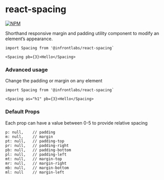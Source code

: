 # react-spacing

[![NPM](https://img.shields.io/npm/v/@infrontlabs/react-spacing.svg)](https://www.npmjs.com/package/@infrontlabs/react-spacing)


Shorthand responsive margin and padding utility component to modify an element’s appearance.

```
import Spacing from '@infrontlabs/react-spacing`

<Spacing pb={3}>Hello</Spacing>
```

### Advanced usage

Change the padding or margin on any element

```
import Spacing from '@infrontlabs/react-spacing`

<Spacing as="h1" pb={3}>Hello</Spacing>
```

### Default Props

Each prop can have a value between 0-5 to provide relative spacing

```
p: null,    // padding
m: null,    // margin
pt: null,   // padding-top
pr: null,   // padding-right
pb: null,   // padding-bottom
pl: null,   // padding-left
mt: null,   // margin-top
mr: null,   // margin-right
mb: null,   // margin-bottom
ml: null    // margin-left
```
